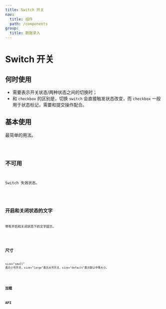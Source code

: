 ```yaml
---
title: Switch 开关
nav:
  title: 组件
  path: /components
group:
  title: 数据录入
---
```


# Switch 开关

## 何时使用

* 需要表示开关状态/两种状态之间的切换时；
* 和 `checkbox` 的区别是，切换 `switch` 会直接触发状态改变，而 `checkbox` 一般用于状态标记，需要和提交操作配合。

## 基本使用

最简单的用法。

<code src='./demo/basic.tsx'/>

## 不可用

Switch 失效状态。

<code src='./demo/disabled.tsx' />

## 开启和关闭状态的文字

带有开启和关闭状态下的文字提示。

<code src='./demo/textAndIcon.tsx' />

## 尺寸

size="small" 表示小号开关，size="large"表示大号开关，size="default"表示默认中等大小。

<code src='./demo/size.tsx'/>

## 加载

## API

